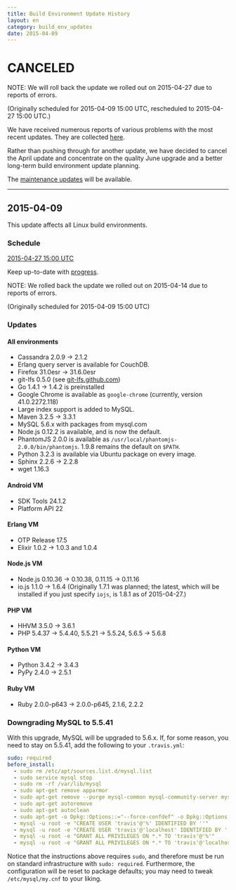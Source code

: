 ```yaml
---
title: Build Environment Update History
layout: en
category: build_env_updates
date: 2015-04-09
---
```


# CANCELED

NOTE: We will roll back the update we rolled out on 2015-04-27 due to reports of errors.

(Originally scheduled for 2015-04-09 15:00 UTC, rescheduled to 2015-04-27 15:00 UTC.)

We have received numerous reports of various problems with the most recent updates.
They are collected [here](https://github.com/travis-ci/travis-ci/labels/2015-04%20build%20update%20issue).

Rather than pushing through for another update, we have decided to cancel the April update and
concentrate on the quality June upgrade and a better long-term build environment update planning.

The [maintenance updates](http://stspg.io/10Su) will be available.

***

## 2015-04-09

This update affects all Linux build environments.

### Schedule

[2015-04-27 15:00 UTC](http://everytimezone.com/#2015-4-27,180,cn3)

Keep up-to-date with [progress](https://manage.statuspage.io/pages/pnpcptp8xh9k/incidents/yk24wrkb4082).

NOTE: We rolled back the update we rolled out on 2015-04-14
due to reports of errors.

(Originally scheduled for 2015-04-09 15:00 UTC)

### Updates

#### All environments

- Cassandra 2.0.9 → 2.1.2
- Erlang query server is available for CouchDB.
- Firefox 31.0esr → 31.6.0esr
- git-lfs 0.5.0 (see [git-lfs.github.com](https://git-lfs.github.com))
- Go 1.4.1 → 1.4.2 is preinstalled
- Google Chrome is available as `google-chrome` (currently, version 41.0.2272.118)
- Large index support is added to MySQL.
- Maven 3.2.5 → 3.3.1
- MySQL 5.6.x with packages from mysql.com
- Node.js 0.12.2 is available, and is now the default.
- PhantomJS 2.0.0 is available as `/usr/local/phantomjs-2.0.0/bin/phantomjs`. 1.9.8 remains the default on `$PATH`.
- Python 3.2.3 is available via Ubuntu package on every image.
- Sphinx 2.2.6 → 2.2.8
- wget 1.16.3

#### Android VM

- SDK Tools 24.1.2
- Platform API 22

#### Erlang VM

- OTP Release 17.5
- Elixir 1.0.2 → 1.0.3 and 1.0.4

#### Node.js VM

- Node.js 0.10.36 → 0.10.38, 0.11.15 → 0.11.16
- io.js 1.1.0 → 1.6.4 (Originally 1.7.1 was planned; the latest, which will be installed if you just specify `iojs`, is 1.8.1 as of 2015-04-27.)

#### PHP VM

- HHVM 3.5.0 → 3.6.1
- PHP 5.4.37 → 5.4.40, 5.5.21 → 5.5.24, 5.6.5 → 5.6.8

#### Python VM

- Python 3.4.2 → 3.4.3
- PyPy 2.4.0 → 2.5.1

#### Ruby VM

- Ruby 2.0.0-p643 → 2.0.0-p645, 2.1.6, 2.2.2

### Downgrading MySQL to 5.5.41

With this upgrade, MySQL will be upgraded to 5.6.x.
If, for some reason, you need to stay on 5.5.41, add the following to
your `.travis.yml`:

```yaml
sudo: required
before_install:
  - sudo rm /etc/apt/sources.list.d/mysql.list
  - sudo service mysql stop
  - sudo rm -rf /var/lib/mysql
  - sudo apt-get remove apparmor
  - sudo apt-get remove --purge mysql-common mysql-community-server mysql-community-client mysql-client libmysqlclient18 libmysqlclient-dev mysql-server
  - sudo apt-get autoremove
  - sudo apt-get autoclean
  - sudo apt-get -o Dpkg::Options::="--force-confdef" -o Dpkg::Options::="--force-confnew" install libmysqlclient-dev libmysqlclient18 mysql-client mysql-server
  - mysql -u root -e "CREATE USER 'travis'@'%' IDENTIFIED BY ''"
  - mysql -u root -e "CREATE USER 'travis'@'localhost' IDENTIFIED BY ''"
  - mysql -u root -e "GRANT ALL PRIVILEGES ON *.* TO 'travis'@'%'"
  - mysql -u root -e "GRANT ALL PRIVILEGES ON *.* TO 'travis'@'localhost'"
```

Notice that the instructions above requires `sudo`, and therefore must be
run on standard infrastructure with `sudo: required`.
Furthermore, the configuration will be reset to package defaults; you may
need to tweak `/etc/mysql/my.cnf` to your liking.
